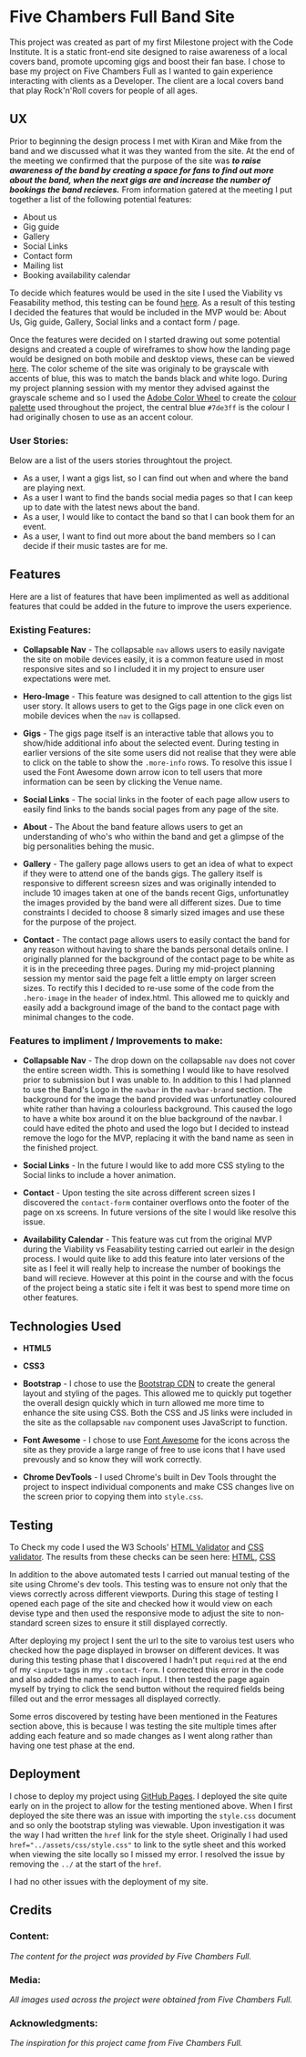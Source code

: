 
# Five Chambers Full Band Site

This project was created as part of my first Milestone project with the Code Institute. It is a static front-end site designed to raise awareness of a local covers band, promote upcoming gigs and boost their fan base.
I chose to base my project on Five Chambers Full as I wanted to gain experience interacting with clients as a Developer. The client are a local covers band that play Rock'n'Roll covers for people of all ages.

## UX

Prior to beginning the design process I met with Kiran and Mike from the band and we discussed what it was they wanted from the site. 
At the end of the meeting we confirmed that the purpose of the site was _**to raise awareness of the band by creating a space for fans 
to find out more about the band, when the next gigs are and increase the number of bookings the band recieves.**_
From information gatered at the meeting I put together a list of the following potential features:
* About us
* Gig guide
* Gallery
* Social Links
* Contact form
* Mailing list
* Booking availability calendar

To decide which features would be used in the site I used the Viability vs Feasability method, this testing can be found 
[here](https://docs.google.com/spreadsheets/d/15Kd2izYh5g3eZcMRsQOElHK1Wpi76QsAB0gfZKWu40E/edit?usp=sharing). As a result of this testing I decided the features
that would be included in the MVP would be: About Us, Gig guide, Gallery, Social links and a contact form / page. 

Once the features were decided on I started drawing out some potential designs and created a couple of wireframes to show how the landing page would be designed on both mobile and desktop views, these can be viewed 
[here](https://drive.google.com/file/d/16mY4uHhNf7jNLX5V9ao5824xkeh7Hcx8/view?usp=sharing). The color scheme of the site was originaly to be grayscale with accents of blue, this was to match the bands black and white logo.
During my project planning session with my mentor they advised against the grayscale scheme and so I used the 
[Adobe Color Wheel](https://color.adobe.com/create/color-wheel/)
to create the [colour palette](https://drive.google.com/file/d/1hGC-_FSpgQxzIq6pKxmNUD9cpNVQfvIP/view?usp=sharing) used throughout the project, the central blue `#7de3ff` is the colour I had originally chosen to use as an accent colour.



### User Stories:

Below are a list of the users stories throughtout the project.

* As a user, I want a gigs list, so I can find out when and where the band are playing next.
* As a user I want to find the bands social media pages so that I can keep up to date with the latest news about the band.
* As a user, I would like to contact the band so that I can book them for an event.
* As a user, I want to find out more about the band members so I can decide if their music tastes are for me.


## Features

Here are a list of features that have been implimented as well as additional features that could be added in the future to improve the users experience.

### Existing Features:

* **Collapsable Nav** - The collapsable `nav` allows users to easily navigate the site on mobile devices easily, it is a common feature used in most responsive sites 
and so I included it in my project to ensure user expectations were met.

* **Hero-Image** - This feature was designed to call attention to the gigs list user story. 
It allows users to get to the Gigs page in one click even on mobile devices when the `nav` is collapsed. 

* **Gigs** - The gigs page itself is an interactive table that allows you to show/hide additional info about the selected event. During testing in earlier versions of the site
some users did not realise that they were able to click on the table to show the `.more-info` rows. To resolve this issue I used the Font Awesome down arrow icon to tell users 
that more information can be seen by clicking the Venue name.

* **Social Links** - The social links in the footer of each page allow users to easily find links to the bands social pages from any page of the site.

* **About** - The About the band feature allows users to get an understanding of who's who within the band and get a glimpse of the big personalities behing the music.

* **Gallery** - The gallery page allows users to get an idea of what to expect if they were to attend one of the bands gigs. The gallery itself is responsive to different 
screesn sizes and was originally intended to include 10 images taken at one of the bands recent Gigs, unfortunatley the images provided by the band were all different sizes. 
Due to time constraints I decided to choose 8 simarly sized images and use these for the purpose of the project. 

* **Contact** - The contact page allows users to easily contact the band for any reason without having to share the bands personal details online. 
I originally planned for the background of the contact page to be white as it is in the preceeding three pages. During my mid-project planning session my mentor
said the page felt a little empty on larger screen sizes. To rectify this I decided to re-use some of the code from the `.hero-image` in the `header` of index.html. 
This allowed me to quickly and easily add a background image of the band to the contact page with minimal changes to the code.

### Features to impliment / Improvements to make:

* **Collapsable Nav** - The drop down on the collapsable `nav` does not cover the entire screen width. This is something I would like to have resolved prior to submission but
I was unable to. In addition to this I had planned to use the Band's Logo in the `navbar` in the `navbar-brand` section. The background for the image the band provided was 
unfortunatley coloured white rather than having a colourless background. This caused the logo to have a white box around it on the blue background of the navbar.
I could have edited the photo and used the logo but I decided to instead remove the logo for the MVP, replacing it with the band name as seen in the finished project.

* **Social Links** - In the future I would like to add more CSS styling to the Social links to include a hover animation.

* **Contact** - Upon testing the site across different screen sizes I discovered the `contact-form` container overflows onto the footer of the page on xs screens. In future versions of the site I would like resolve this issue.

* **Availability Calendar** - This feature was cut from the original MVP during the Viability vs Feasability testing carried out earleir in the design process. 
I would quite like to add this feature into later versions of the site as I feel it will really help to increase the number of bookings the band will recieve. 
However at this point in the course and with the focus of the project being a static site i felt it was best to spend more time on other features.

## Technologies Used

* **HTML5**

* **CSS3**

* **Bootstrap** - I chose to use the [Bootstrap CDN](https://getbootstrap.com/docs/4.4/getting-started/introduction/) to create the general layout 
and styling of the pages. This allowed me to quickly put together the overall design quickly which in turn allowed me more time to 
enhance the site using CSS. Both the CSS and JS links were included in the site as the collapsable `nav` component uses JavaScript to function.

* **Font Awesome** - I chose to use [Font Awesome](https://fontawesome.com/) for the icons across the site as they provide a large range of free to 
use icons that I have used prevously and so know they will work correctly.

* **Chrome DevTools** - I used Chrome's built in Dev Tools throught the project to inspect individual components and make CSS changes live on the screen prior to copying them into `style.css`.


## Testing

To Check my code I used the W3 Schools' [HTML Validator](https://validator.w3.org/) and [CSS validator](https://jigsaw.w3.org/css-validator/). 
The results from these checks can be seen here: [HTML](https://drive.google.com/open?id=1_SW4XNozTrInPzfWJ6HCXvin4LjjUG93), [CSS](https://drive.google.com/open?id=1_SW4XNozTrInPzfWJ6HCXvin4LjjUG93)

In addition to the above automated tests I carried out manual testing of the site using Chrome's dev tools. This testing was to ensure not only that the views correctly across different viewports. During this stage of testing I opened each page of the site and checked how it would view on each devise type and then used the responsive mode 
to adjust the site to non-standard screen sizes to ensure it still displayed correctly.

After deploying my project I sent the url to the site to varoius test users who checked how the page displayed in browser on different devices.
It was during this testing phase that I discovered I hadn't put `required` at the end of my `<input>` tags in my `.contact-form`. 
I corrected this error in the code and also added the names to each input. I then tested the page again myself by trying to click the send button 
without the required fields being filled out and the error messages all displayed correctly.

Some erros discovered by testing have been mentioned in the Features section above, this is because I was testing the site multiple times after adding 
each feature and so made changes as I went along rather than having one test phase at the end.

## Deployment

I chose to deploy my project using [GitHub Pages](https://pages.github.com/). I deployed the site quite early on in the project to allow for the testing mentioned above.
When I first deployed the site there was an issue with importing the `style.css` document and so only the bootstrap styling was viewable. Upon investigation
it was the way I had written the `href` link for the style sheet. Originally I had used `href="../assets/css/style.css"` to link to the sytle sheet and this worked
when viewing the site locally so I missed my error. I resolved the issue by removing the `../` at the start of the `href`. 

I had no other issues with the deployment of my site.

## Credits


### Content:
*The content for the project was provided by Five Chambers Full.*

### Media:
*All images used across the project were obtained from Five Chambers Full.*

### Acknowledgments:
*The inspiration for this project came from Five Chambers Full.*